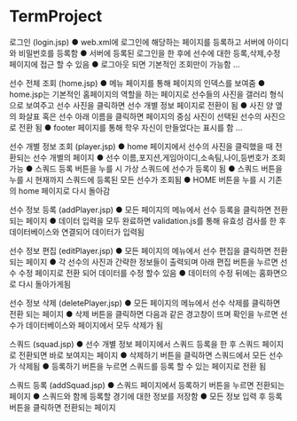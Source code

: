 # TermProject

로그인
(login.jsp)
● web.xml에 로그인에 해당하는 페이지를 등록하고 서버에 아이디와 비밀번호를 등록함
● 서버에 등록된 로그인을 한 후에 선수에 대한 등록,삭제,수정 페이지에 접근 할 수 있음
● 로그아웃 되면 기본적인 조회만이 가능함
...

선수 전체 조회
(home.jsp)
● 메뉴 페이지를 통해 페이지의 인덱스를 보여줌
● home.jsp는 기본적인 홈페이지의 역할을 하는 페이지로 선수들의 사진을 갤러리 형식으로 보여주고 선수 사진을 클릭하면 선수 개별 정보 페이지로 전환이 됨
● 사진 양 옆의 화살표 혹은 선수 아래 이름을 클릭하면 페이지의 중심 사진이 선택된 선수의 사진으로 전환 됨
● footer 페이지를 통해 학우 자신이 만들었다는 표시를 함
...

 선수 개별 정보 조회
(player.jsp)
● home 페이지에서 선수의 사진을 클릭했을 때 전환되는 선수 개별의 페이지
● 선수 이름,포지션,게임아이디,소속팀,나이,등번호가 조회 가능
● 스쿼드 등록 버튼을 누를 시 가상 스쿼드에 선수가 등록이 됨
● 스쿼드 버튼을 누를 시 현재까지 스쿼드에 등록된 모든 선수가 조회됨
● HOME 버튼을 누를 시 기존의 home 페이지로 다시 돌아감


선수 정보 등록
(addPlayer.jsp)
● 모든 페이지의 메뉴에서 선수 등록을 클릭하면 전환 되는 페이지
● 데이터 입력을 모두 완료하면 validation.js를 통해 유효성 검사를 한 후 데이터베이스와 연결되어 데이터가 입력됨


선수 정보 편집
(editPlayer.jsp)
● 모든 페이지의 메뉴에서 선수 편집을 클릭하면 전환 되는 페이지
● 각 선수의 사진과 간략한 정보들이 출력되며 아래 편집 버튼을 누르면 선수 수정 페이지로 전환 되어 데이터를 수정 할수 있음
● 데이터의 수정 뒤에는 홈화면으로 다시 돌아가게됨

선수 정보 삭제
(deletePlayer.jsp)
● 모든 페이지의 메뉴에서 선수 삭제를 클릭하면 전환 되는 페이지
● 삭제 버튼을 클릭하면 다음과 같은 경고창이 뜨며 확인을 누르면 선수가 데이터베이스와 페이지에서 모두 삭제가 됨

스쿼드
(squad.jsp)
● 선수 개별 정보 페이지에서 스쿼드 등록을 한 후 스쿼드 페이지로 전환되면 바로 보여지는 페이지
● 삭제하기 버튼을 클릭하면 스쿼드에서 모든 선수가 삭제됨
● 등록하기 버튼을 누르면 스쿼드를 등록 할 수 있는 페이지로 전환 됨

스쿼드 등록
(addSquad.jsp)
● 스쿼드 페이지에서 등록하기 버튼을 누르면 전환되는 페이지
● 스쿼드와 함께 등록할 경기에 대한 정보를 저장함
● 모든 정보 입력 후 등록 버튼을 클릭하면 전환되는 페이지
